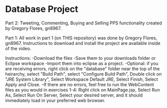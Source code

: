 # Database Project

Part 2:
Tweeting, Commenting, Buying and Selling PPS functionality created by Gregory Flores, gn8967.


Part 1:
All work in part 1 (on THIS repository) was done by Gregory Flores, gn8967.
Instructions to download and install the project are available inside of the video.

Instructions:
-Download the files
-Save them to your downloads folder or Eclipse workspace
-Import them into eclipse as a project.
-Optional: if you are receiving errors, right click on the "database" folder near the top of the heirarchy, select "Build Path", select "Configure Build Path", Double click on "JRE System Library", Select Workspace Default JRE, Select Finish, Select Apply and Close.
-If there are no errors, feel free to run the WebContent files as you would in exercises 1-4: Right click on MainPage.jsp, Select Run As, Select Run On Server, Select your desired server, and it should immediately load in your preferred web browser.
